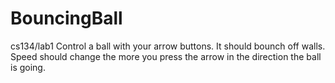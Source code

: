 BouncingBall
============

cs134/lab1
Control a ball with your arrow buttons.
It should bounch off walls.
Speed should change the more you press the arrow in the direction the ball is going.
